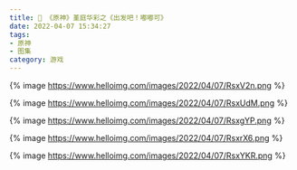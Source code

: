 ```yaml
---
title: 📸 《原神》堇庭华彩之《出发吧！嘟嘟可》
date: 2022-04-07 15:34:27
tags:
- 原神
- 图集
category: 游戏
---
```


{% image https://www.helloimg.com/images/2022/04/07/RsxV2n.png %}

{% image https://www.helloimg.com/images/2022/04/07/RsxUdM.png %}

{% image https://www.helloimg.com/images/2022/04/07/RsxgYP.png %}

{% image https://www.helloimg.com/images/2022/04/07/RsxrX6.png %}

{% image https://www.helloimg.com/images/2022/04/07/RsxYKR.png %}

